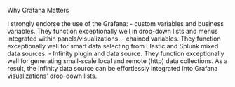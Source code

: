 <link rel="stylesheet" href="{{ '/assets/css/style.css' | https://github.com/dmitriklein/Grafana }}">

  Why Grafana Matters

  I strongly endorse the use of the Grafana:
    - custom variables and business variables. They function exceptionally well in drop-down lists and menus integrated within panels/visualizations.
    - chained variables. They function exceptionally well for smart data selecting from Elastic and Splunk mixed data sources.
    - Infinity plugin and data source. They function exceptionally well for generating small-scale local and remote (http) data collections. As a result, the Infinity data source can be effortlessly integrated into Grafana visualizations’ drop-down lists.
